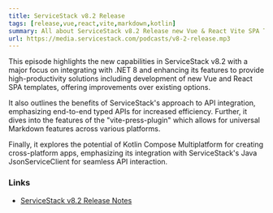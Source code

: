 ```yaml
---
title: ServiceStack v8.2 Release
tags: [release,vue,react,vite,markdown,kotlin]
summary: All about ServiceStack v8.2 Release new Vue & React Vite SPA Tailwind Markdown powered Templates, integrated Identity Auth, new Kotlin Compose Multiplatform template and new Vite Press Plugin  
url: https://media.servicestack.com/podcasts/v8-2-release.mp3
---
```


This episode highlights the new capabilities in ServiceStack v8.2 with a major focus on integrating 
with .NET 8 and enhancing its features to provide high-productivity solutions including development 
of new Vue and React SPA templates, offering improvements over existing options. 

It also outlines the benefits of ServiceStack's approach to API integration, emphasizing end-to-end 
typed APIs for increased efficiency. Further, it dives into the features of the 
"vite-press-plugin" which allows for universal Markdown features across various platforms. 

Finally, it explores the potential of Kotlin Compose Multiplatform for creating cross-platform apps, 
emphasizing its integration with ServiceStack's Java JsonServiceClient for seamless API interaction.

### Links

- [ServiceStack v8.2 Release Notes](https://docs.servicestack.net/releases/v8_02)